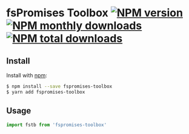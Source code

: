 # fsPromises Toolbox [![NPM version](https://img.shields.io/npm/v/fspromises-toolbox.svg?style=flat)](https://www.npmjs.com/package/fspromises-toolbox) [![NPM monthly downloads](https://img.shields.io/npm/dm/fspromises-toolbox.svg?style=flat)](https://npmjs.org/package/fspromises-toolbox) [![NPM total downloads](https://img.shields.io/npm/dt/fspromises-toolbox.svg?style=flat)](https://npmjs.org/package/fspromises-toolbox)

> 

## Install

Install with [npm](https://www.npmjs.com/):

```sh
$ npm install --save fspromises-toolbox
$ yarn add fspromises-toolbox
```

## Usage

```js
import fstb from 'fspromises-toolbox'
```